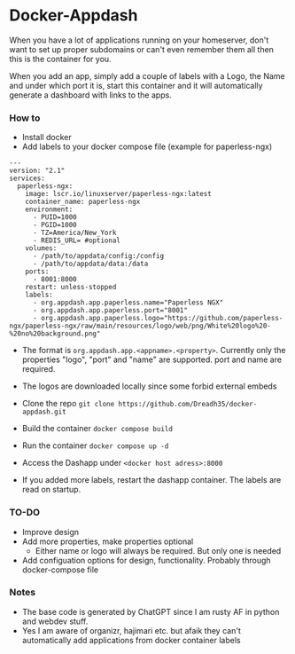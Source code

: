 # Docker-Appdash

When you have a lot of applications running on your homeserver, don't want to set up proper subdomains or can't even remember them all then this is the container for you. 

When you add an app, simply add a couple of labels with a Logo, the Name and under which port it is, start this container and it will automatically generate a dashboard with links to the apps.

### How to 

- Install docker
- Add labels to your docker compose file (example for paperless-ngx)
```
---
version: "2.1"
services:
  paperless-ngx:
    image: lscr.io/linuxserver/paperless-ngx:latest
    container_name: paperless-ngx
    environment:
      - PUID=1000
      - PGID=1000
      - TZ=America/New_York
      - REDIS_URL= #optional
    volumes:
      - /path/to/appdata/config:/config
      - /path/to/appdata/data:/data
    ports:
      - 8001:8000
    restart: unless-stopped
    labels:
      - org.appdash.app.paperless.name="Paperless NGX"
      - org.appdash.app.paperless.port="8001"
      - org.appdash.app.paperless.logo="https://github.com/paperless-ngx/paperless-ngx/raw/main/resources/logo/web/png/White%20logo%20-%20no%20background.png"
```

- The format is `org.appdash.app.<appname>.<property>`.
Currently only the properties "logo", "port" and "name" are supported. port and name are required. 
- The logos are downloaded locally since some forbid external embeds

- Clone the repo `git clone https://github.com/Dreadh35/docker-appdash.git`

- Build the container `docker compose build`

- Run the container `docker compose up -d`

- Access the Dashapp under `<docker host adress>:8000`

- If you added more labels, restart the dashapp container. The labels are read on startup.


### TO-DO

- Improve design
- Add more properties, make properties optional
    - Either name or logo will always be required. But only one is needed
- Add configuation options for design, functionality. Probably through docker-compose file 


### Notes
- The base code is generated by ChatGPT since I am rusty AF in python and webdev stuff. 
- Yes I am aware of organizr, hajimari etc. but afaik they can't automatically add applications from docker container labels
